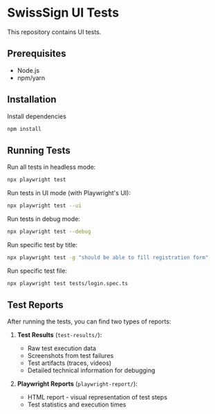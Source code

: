 # SwissSign UI Tests

This repository contains UI tests.

## Prerequisites

- Node.js
- npm/yarn

## Installation

Install dependencies
```bash
npm install
```

## Running Tests

Run all tests in headless mode:
```bash
npx playwright test
```

Run tests in UI mode (with Playwright's UI):
```bash
npx playwright test --ui
```

Run tests in debug mode:
```bash
npx playwright test --debug
```

Run specific test by title:
```bash
npx playwright test -g "should be able to fill registration form"
```

Run specific test file:
```bash
npx playwright test tests/login.spec.ts
```

## Test Reports

After running the tests, you can find two types of reports:

1. **Test Results** (`test-results/`):
   - Raw test execution data
   - Screenshots from test failures
   - Test artifacts (traces, videos)
   - Detailed technical information for debugging

2. **Playwright Reports** (`playwright-report/`):
   - HTML report - visual representation of test steps
   - Test statistics and execution times
